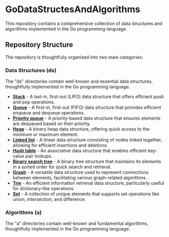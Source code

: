 # GoDataStructesAndAlgorithms

This repository contains a comprehensive collection of data structures and algorithms implemented in the Go programming language.

## Repository Structure

The repository is thoughtfully organized into two main categories:

### Data Structures (ds)

The "ds" directories contain well-known and essential data structures, thoughtfully implemented in the Go programming language.

- [**Stack**](./ds_stack/) - A last-in, first-out (LIFO) data structure that offers efficient push and pop operations.
- [**Queue**](./ds_queue/) - A first-in, first-out (FIFO) data structure that provides efficient enqueue and dequeue operations.
- [**Priority queue**](./ds_priority_queue/) - A priority-based data structure that ensures elements are dequeued based on their priority.
- [**Heap**](./ds_heap/) - A binary heap data structure, offering quick access to the minimum or maximum element.
- [**Linked list**](./ds_linked_list/) - A linear data structure consisting of nodes linked together, allowing for efficient insertions and deletions.
- [**Hash table**](./ds_hash_table/) - An associative data structure that enables efficient key-value pair lookups.
- [**Binary search tree**](./ds_binary_search_tree/) - A binary tree structure that maintains its elements in a sorted order for quick search and retrieval.
- [**Graph**](./ds_graph/) - A versatile data structure used to represent connections between elements, facilitating various graph-related algorithms.
- [**Trie**](./ds_trie/) - An efficient information retrieval data structure, particularly useful for dictionary-like operations.
- [**Set**](./ds_set/) - A collection of unique elements that supports set operations like union, intersection, and difference.

### Algorithms (a)

The "a" directories contain well-known and fundamental algorithms, thoughtfully implemented in the Go programming language.
